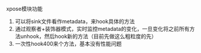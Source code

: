 xpose模块功能 

1. 可以将sink文件看作metadata，来hook具体的方法 
2. 通过观察者+装饰器模式，实时监控metadata的变化，一旦变化将之前所有方法unhook，然后hook新的方法（目前先做这么粗粒度的先） 
3. 一次性hook400来个方法，基本没有性能问题